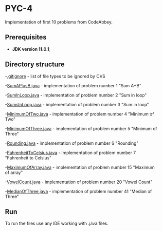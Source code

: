 # PYC-4
Implementation of first 10 problems from CodeAbbey.
## Prerequisites
* **JDK version 11.0.1**;
## Directory structure
-[.gitignore](https://github.com/newdevspace/PYC-4/blob/PYC-4/.gitignore) - list of file types to be ignored by CVS

-[SumAPlusB.java](https://github.com/newdevspace/PYC-4/blob/PYC-4/SumAPlusB.java) - implementation of problem number 1 "Sum A+B"

-[SumInLoop.java](https://github.com/newdevspace/PYC-4/blob/PYC-4/SumInLoop.java) - implementation of problem number 2 "Sum in loop"

-[SumsInLoop.java](https://github.com/newdevspace/PYC-4/blob/PYC-4/SumsInLoop.java) - implementation of problem number 3 "Sum in loop"

-[MinimumOfTwo.java](https://github.com/newdevspace/PYC-4/blob/PYC-4/MinimumOfTwo.java) - implementation of problem number 4 "Minimum of Two"

-[MinimumOfThree.java](https://github.com/newdevspace/PYC-4/blob/PYC-4/MinimumOfThree.java) - implementation of problem number 5 "Minimum of Three"

-[Rounding.java](https://github.com/newdevspace/PYC-4/blob/PYC-4/Rounding.java) - implementation of problem number 6 "Rounding"

-[FahrenheitToCelsius.java](https://github.com/newdevspace/PYC-4/blob/PYC-4/FahrenheitToCelsius.java) - implementation of problem number 7 "Fahrenheit to Celsius"

-[MaximumOfArray.java](https://github.com/newdevspace/PYC-4/blob/PYC-4/MaximumOfArray.java) - implementation of problem number 15 "Maximum of array"

-[VowelCount.java](https://github.com/newdevspace/PYC-4/blob/PYC-4/VowelCount.java) - implementation of problem number 20 "Vowel Count"

-[MedianOfThree.java](https://github.com/newdevspace/PYC-4/blob/PYC-4/MedianOfThree.java) - implementation of problem number 41 "Median of Three"
## Run
To run the files use any IDE working with .java files.
